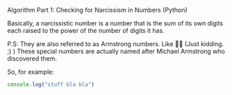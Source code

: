 Algorithm Part 1: Checking for Narcissism in Numbers (Python)

Basically, a narcissistic number is a number that is the sum of its own digits each raised to the power of the number of digits it has.

P.S: They are also referred to as Armstrong numbers. Like 💪🏽 (Just kidding. ;) ) These special numbers are actually named after Michael Armstrong who discovered them.

So, for example:

```js
console.log("stuff bla bla")
```

